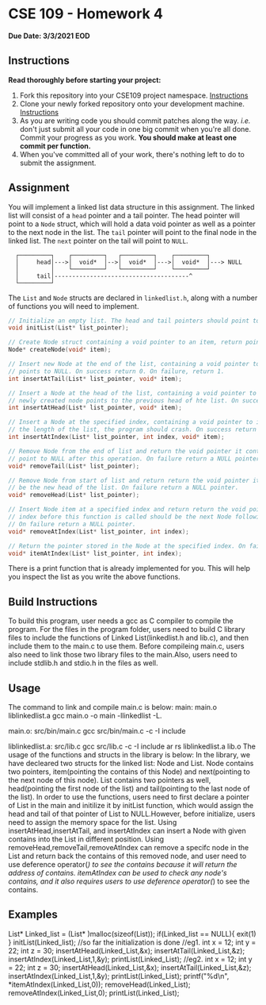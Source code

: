 # CSE 109 - Homework 4

**Due Date: 3/3/2021 EOD**

## Instructions 

**Read thoroughly before starting your project:**

1. Fork this repository into your CSE109 project namespace. [Instructions](https://docs.gitlab.com/ee/workflow/forking_workflow.html#creating-a-fork)
2. Clone your newly forked repository onto your development machine. [Instructions](https://docs.gitlab.com/ee/gitlab-basics/start-using-git.html#clone-a-repository) 
3. As you are writing code you should commit patches along the way. *i.e.* don't just submit all your code in one big commit when you're all done. Commit your progress as you work. **You should make at least one commit per function.**
4. When you've committed all of your work, there's nothing left to do to submit the assignment.

## Assignment

You will implement a linked list data structure in this assignment. The linked list will consist of a `head` pointer and a tail pointer. The head pointer will point to a `Node` struct, which will hold a data void pointer as well as a pointer to the next node in the list. The `tail` pointer will point to the final node in the linked list. The `next` pointer on the tail will point to `NULL`.


```
  ┌─────────┐    ┌─────────┐   ┌─────────┐    ┌─────────┐
  │     head│--->│  void*  │-->│  void*  │--->│  void*  │---> NULL
  │         │    └─────────┘   └─────────┘    └─────────┘
  │     tail│--------------------------------------^
  └─────────┘
```


The `List` and `Node` structs are declared in `linkedlist.h`, along with a number of functions you will need to implement.

```c
// Initialize an empty list. The head and tail pointers should point to NULL.
void initList(List* list_pointer);

// Create Node struct containing a void pointer to an item, return pointer to the newly created Node struct
Node* createNode(void* item);

// Insert new Node at the end of the list, containing a void pointer to item. The next pointer on this Node
// points to NULL. On success return 0. On failure, return 1.
int insertAtTail(List* list_pointer, void* item);

// Insert a Node at the head of the list, containing a void pointer to item. The next pointer on the
// newly created node points to the previous head of hte list. On success return 0. On failure, return 1.
int insertAtHead(List* list_pointer, void* item);

// Insert a Node at the specified index, containing a void pointer to item. If the index is greater than
// the length of the list, the program should crash. On success return 0. On failure, return 1.
int insertAtIndex(List* list_pointer, int index, void* item);

// Remove Node from the end of list and return the void pointer it contains. The preceeding Node should
// point to NULL after this operation. On failure return a NULL pointer.
void* removeTail(List* list_pointer);

// Remove Node from start of list and return return the void pointer it contains. The following Node should 
// be the new head of the list. On failure return a NULL pointer.
void* removeHead(List* list_pointer);

// Insert Node item at a specified index and return return the void pointer it contains. The Node at the specified
// index before this function is called should be the next Node following the newly inserted Node.
// On failure return a NULL pointer.
void* removeAtIndex(List* list_pointer, int index);

// Return the pointer stored in the Node at the specified index. On failure return a NULL pointer. 
void* itemAtIndex(List* list_pointer, int index);
```

There is a print function that is already implemented for you. This will help you inspect the list as you write the above functions.

## Build Instructions

To build this program, user needs a gcc as C compiler to compile the program. For the files in the program folder, users need to build C library files to include the functions of Linked List(linkedlist.h and lib.c), and then include them to the main.c to use them. Before compileing main.c, users also need to link those two library files to the main.Also, users need to include stdlib.h and stdio.h in the files as well.

## Usage
The command to link and compile main.c is below: 
main: main.o liblinkedlist.a
	gcc main.o -o main -llinkedlist -L.

main.o: src/bin/main.c
	gcc src/bin/main.c -c -I include

liblinkedlist.a: src/lib.c
	gcc src/lib.c -c -I include
	ar rs liblinkedlist.a lib.o
The usage of the functions and structs in the library is below:
In the library, we have decleared two structs for the linked list: Node and List. Node contains two pointers, item(pointing the contains of this Node) and next(pointing to the next node of this node). List contains two pointers as well, head(pointing the first node of the list) and tail(pointing to the last node of the list). In order to use the functions, users need to first declare a pointer of List in the main and initilize it by initList function, which would assign the head and tail of that pointer of List to NULL.However, before initialize, users need to assign the memory space for the list. Using insertAtHead,insertAtTail, and insertAtIndex can insert a Node with given contains into the List in different position. Using removeHead,removeTail,removeAtIndex can remove a specifc node in the List and return back the contains of this removed node, and user need to use deference operator(*) to see the contains because it will return the address of contains. itemAtIndex can be used to check any node's contains, and it also requires users to use deference operator(*) to see the contains.


## Examples

 
 List* Linked_list = (List* )malloc(sizeof(List));
 if(Linked_list == NULL){
   exit(1)
 }
 initList(Linked_list);
 //so far the initialization is done
 //eg1.
 int x = 12;
 int y = 22;
 int z = 30;
 insertAtHead(Linked_List,&x);
 insertAtTail(Linked_List,&z);
 insertAtIndex(Linked_List,1,&y);
 printList(Linked_List);
 //eg2.
 int x = 12;
 int y = 22;
 int z = 30;
 insertAtHead(Linked_List,&x);
 insertAtTail(Linked_List,&z);
 insertAtIndex(Linked_List,1,&y);
 printList(Linked_List);
 printf("%d\n", *itemAtIndex(Linked_List,0));
 removeHead(Linked_List);
 removeAtIndex(Linked_List,0);
 printList(Linked_List);
  
